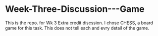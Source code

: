 # Week-Three-Discussion---Game
This is the  repo. for Wk 3 Extra credit discssion. 
I chose CHESS,  a board game for this task.
This does not tell each and evry detail of the game.

